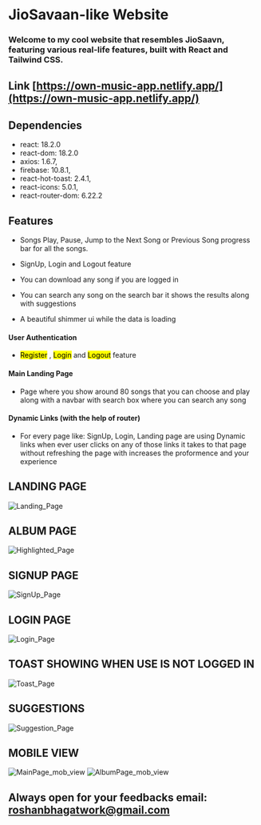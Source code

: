 # JioSavaan-like Website

### Welcome to my cool website that resembles JioSaavn, featuring various real-life features, built with React and Tailwind CSS.
## Link **[https://own-music-app.netlify.app/](https://own-music-app.netlify.app/)**



## Dependencies
- react: 18.2.0
- react-dom: 18.2.0
- axios: 1.6.7,
- firebase: 10.8.1,
- react-hot-toast: 2.4.1,
- react-icons: 5.0.1,
- react-router-dom: 6.22.2

## Features
* Songs Play, Pause, Jump to the Next Song or Previous Song progress bar for all the songs.

* SignUp, Login and Logout feature

* You can download any song if you are logged in 

* You can search any song on the search bar it shows the results along with suggestions

* A beautiful shimmer ui while the data is loading




#### User Authentication

- <mark>Register</mark> , <mark>Login</mark> and <mark>Logout</mark> feature

#### Main Landing Page

* Page where you show around 80 songs that you can choose and play along with a navbar with search box where you can search any song 

#### Dynamic Links (with the help of router)

- For every page like: SignUp, Login, Landing page are using Dynamic links when ever user clicks on any of those links it takes to that page without refreshing the page with increases the proformence and your experience


## LANDING PAGE
![Landing_Page](./public/ReadmeImages/LandingPage.jpg)

## ALBUM PAGE
![Highlighted_Page](./public/ReadmeImages/AlbumDetailsPage.jpg)

## SIGNUP PAGE
![SignUp_Page](./public/ReadmeImages/SignUpPage.jpg)

## LOGIN PAGE
![Login_Page](./public/ReadmeImages/LoginPage.jpg)

## TOAST SHOWING WHEN USE IS NOT LOGGED IN
![Toast_Page](./public/ReadmeImages/Toast.jpg)

## SUGGESTIONS 
![Suggestion_Page](./public/ReadmeImages/Suggestions.jpg)


## MOBILE VIEW
![MainPage_mob_view](./public/ReadmeImages/MobileView.jpg)
![AlbumPage_mob_view](./public/ReadmeImages/MobileView2.jpg)




 ## Always open for your feedbacks email: [roshanbhagatwork@gmail.com](roshanbhagatwork@gmail.com)


